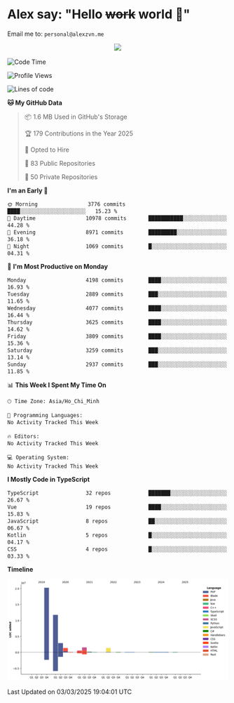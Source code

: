 # Alex say: "Hello ~~work~~ world 🐾"
Email me to: `personal@alexzvn.me`


<p align=center>
  <a href="https://skillicons.dev">
    <img src="https://skillicons.dev/icons?i=ts,js,php,nodejs,bun,vue,nuxt,react,svelte,tauri,laravel,rust,mongodb,docker,electron,redis,rabbitmq,tailwind,git,cloudflare,elysia,mysql,nginx,rollupjs,sentry,ubuntu,yarn,html,css,vite" />
  </a>
</p>

<!--START_SECTION:waka-->
![Code Time](http://img.shields.io/badge/Code%20Time-1%2C066%20hrs%2055%20mins-blue)

![Profile Views](http://img.shields.io/badge/Profile%20Views-1-blue)

![Lines of code](https://img.shields.io/badge/From%20Hello%20World%20I%27ve%20Written-40.7%20million%20lines%20of%20code-blue)

**🐱 My GitHub Data** 

> 📦 1.6 MB Used in GitHub's Storage 
 > 
> 🏆 179 Contributions in the Year 2025
 > 
> 💼 Opted to Hire
 > 
> 📜 83 Public Repositories 
 > 
> 🔑 50 Private Repositories 
 > 
**I'm an Early 🐤** 

```text
🌞 Morning                3776 commits        ████░░░░░░░░░░░░░░░░░░░░░   15.23 % 
🌆 Daytime                10978 commits       ███████████░░░░░░░░░░░░░░   44.28 % 
🌃 Evening                8971 commits        █████████░░░░░░░░░░░░░░░░   36.18 % 
🌙 Night                  1069 commits        █░░░░░░░░░░░░░░░░░░░░░░░░   04.31 % 
```
📅 **I'm Most Productive on Monday** 

```text
Monday                   4198 commits        ████░░░░░░░░░░░░░░░░░░░░░   16.93 % 
Tuesday                  2889 commits        ███░░░░░░░░░░░░░░░░░░░░░░   11.65 % 
Wednesday                4077 commits        ████░░░░░░░░░░░░░░░░░░░░░   16.44 % 
Thursday                 3625 commits        ████░░░░░░░░░░░░░░░░░░░░░   14.62 % 
Friday                   3809 commits        ████░░░░░░░░░░░░░░░░░░░░░   15.36 % 
Saturday                 3259 commits        ███░░░░░░░░░░░░░░░░░░░░░░   13.14 % 
Sunday                   2937 commits        ███░░░░░░░░░░░░░░░░░░░░░░   11.85 % 
```


📊 **This Week I Spent My Time On** 

```text
🕑︎ Time Zone: Asia/Ho_Chi_Minh

💬 Programming Languages: 
No Activity Tracked This Week

🔥 Editors: 
No Activity Tracked This Week

💻 Operating System: 
No Activity Tracked This Week
```

**I Mostly Code in TypeScript** 

```text
TypeScript               32 repos            ███████░░░░░░░░░░░░░░░░░░   26.67 % 
Vue                      19 repos            ████░░░░░░░░░░░░░░░░░░░░░   15.83 % 
JavaScript               8 repos             ██░░░░░░░░░░░░░░░░░░░░░░░   06.67 % 
Kotlin                   5 repos             █░░░░░░░░░░░░░░░░░░░░░░░░   04.17 % 
CSS                      4 repos             █░░░░░░░░░░░░░░░░░░░░░░░░   03.33 % 
```



**Timeline**

![Lines of Code chart](https://raw.githubusercontent.com/alexzvn/alexzvn/main/assets/bar_graph.png)


 Last Updated on 03/03/2025 19:04:01 UTC
<!--END_SECTION:waka-->
